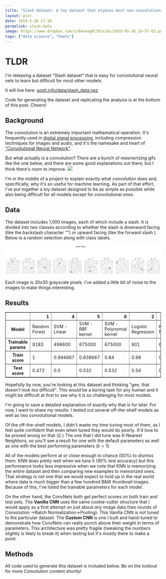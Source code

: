 ```yaml
---
title: "Slash dataset: A toy dataset that stymies most non-convolutional models."
layout: post
date: 2019-5-28 17:38
permalink: slash-data
image: https://www.dropbox.com/s/04veog8l781x1dx/2019-05-28_19-57-03.png?raw=1
tags: ["data science", "howto"]
---
```


# TLDR

I'm releasing a dataset "Slash dataset" that is easy for convolutional neural nets to learn but difficult for most other models.

It will live here: [soph.info/data/slash_data.npz](https://soph.info/data/slash_data.npz)

Code for generating the dataset and replicating the analysis is at the bottom of this post. Cheers!

## Background

The convolution is an extremely important mathematical operation. It's frequently used in [digital signal processing](https://en.wikipedia.org/wiki/Convolution#Applications), including compression techniques for images and audio, and it's the namesake and heart of ["Convolutional Neural Network"](https://www.deeplearningbook.org/contents/convnets.html).

But what actually _is_ a convolution? There are a bunch of mesmerizing gifs like the one below, and there are some good explanations out there, but I think there's room to improve.
![](https://upload.wikimedia.org/wikipedia/commons/b/b9/Convolution_of_spiky_function_with_box2.gif)

I'm in the middle of a project to explain exactly what convolution does and, specifically, why it's so useful for machine learning. As part of that effort, I've put together a toy dataset designed to be as simple as possible while also being difficult for all models except for convolutional ones.

## Data

The dataset includes 1,000 images, each of which include a slash. It is divided into two classes according to whether the slash is downward facing (like the backslash character "") or upward facing (like the forward slash ). Below is a random selection along with class labels.

![](/images/conv_data.png)

Each image is 30x30 grayscale pixels. I've added a little bit of noise to the images to make things interesting.

## Results

<table border="1" class="dataframe">
  <thead>
    <tr style="text-align: right;">
      <th></th>
      <th>1</th>
      <th>4</th>
      <th>5</th>
      <th>6</th>
      <th>2</th>
      <th>3</th>
      <th>0</th>
      <th>7</th>
      <th>8</th>
    </tr>
  </thead>
  <tbody>
    <tr>
      <th>Model</th>
      <td>Random Forest</td>
      <td>SVM - Linear</td>
      <td>SVM - RBF kernel</td>
      <td>SVM - Polynomial kernel</td>
      <td>Logistic Regression</td>
      <td>K Nearest Neighbors</td>
      <td>KNN, k=1</td>
      <td>Vanilla CNN</td>
      <td>Custom CNN</td>
    </tr>
    <tr>
      <th>Trainable params</th>
      <td>9183</td>
      <td>498600</td>
      <td>675000</td>
      <td>675000</td>
      <td>901</td>
      <td>675000</td>
      <td>675000</td>
      <td>1041</td>
      <td>80</td>
    </tr>
    <tr>
      <th>Train score</th>
      <td>1</td>
      <td>0.994667</td>
      <td>0.838667</td>
      <td>0.84</td>
      <td>0.98</td>
      <td>0.842667</td>
      <td>1</td>
      <td>1</td>
      <td>1</td>
    </tr>
    <tr>
      <th>Test score</th>
      <td>0.472</td>
      <td>0.5</td>
      <td>0.532</td>
      <td>0.532</td>
      <td>0.54</td>
      <td>0.604</td>
      <td>0.908</td>
      <td>1</td>
      <td>1</td>
    </tr>
  </tbody>
</table>

Hopefully by now, you're looking at this dataset and thinking "gee, that doesn't look _too_ difficult". This would be a boring task for any human and it might be difficult at first to see why it is so challenging for most models.

I'm going to save a detailed explanation of exactly why that is for later. For now, I want to share my results: I tested out several off-the-shelf models as well as two convolutional models.

Of the off-the-shelf models, I didn't waste my time tuning most of them, as I feel quite confident that even when tuned they would do poorly. (I'd love to be proved wrong on that 😉.) The one that I did tune was K-Nearest Neighbors, so you'll see a result for one with the default parameters as well as one with the best performing parameters ($k=1$).

All of the models perform at or close enough to chance (50%) to dismiss them. KNN does pretty well when we tune it (90% test accuracy) but this performance looks less impressive when we note that KNN is memorizing the entire dataset and then comparing new examples to memorized ones. That strategy is not one that we would expect to hold up in the real world where data is much bigger than a few hundred B&W thumbnail images. Because of this, I've listed the trainable parameters for each model.

On the other hand, the ConvNets both get perfect scores on both train and test sets. The **Vanilla CNN** uses the same cookie-cutter structure that I would apply as a first attempt on just about _any_ image data (two rounds of Convolution →Batch Normalization→Pooling). This Vanilla CNN is not tuned to the particular dataset. The **Custom CNN** is one I built and hand-tuned to demonstrate how ConvNets can really punch above their weight in terms of parameters. This architecture was pretty fragile (tweaking the numbers slightly is likely to break it) when testing but it's mostly there to make a point.

## Methods

All code used to generate this dataset is included below. Be on the lookout for more Convolution content shortly!

<script src="https://gist.github.com/artificialsoph/b71c1c25b5ea86cb7ad3ab38afcbfb55.js"></script>
